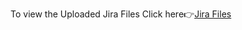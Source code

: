 To view the Uploaded Jira Files Click here👉[Jira Files](https://github.com/IBM-EPBL/IBM-Project-54082-1661588854/tree/main/PROJECT%20DESIGN%20%26%20PLANNING/PROJECT%20PLANNING/Upload%20Jira%20Files) 
